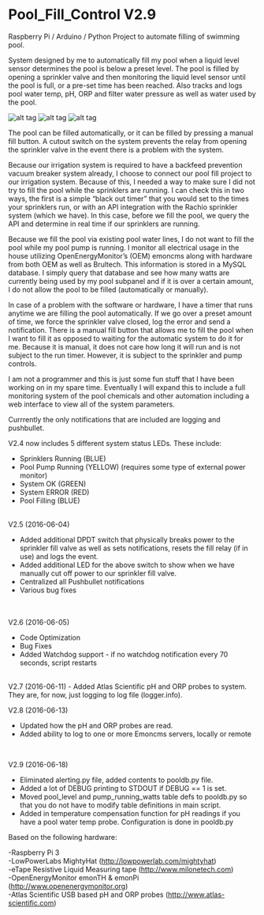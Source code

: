 # Pool_Fill_Control V2.9
Raspberry Pi / Arduino / Python Project to automate filling of swimming pool.



System designed by me to automatically fill my pool when a liquid level sensor determines the pool is below a preset level. The pool is filled by opening a sprinkler valve and then monitoring the liquid level sensor until the pool is full, or a pre-set time has been reached. Also tracks and logs pool water temp, pH, ORP and filter water pressure as well as water used by the pool.

![alt tag](https://github.com/rjsears/Pool_Fill_Control/blob/master/pictures/screen%202016-05-30%20at%201.52.40%20PM.jpg?raw=true)
![alt tag](https://github.com/rjsears/Pool_Fill_Control/blob/master/pictures/PFC_internal.jpg?raw=true)
![alt tag](https://github.com/rjsears/Pool_Fill_Control/blob/master/pictures/PFC_external.jpg?raw=true)



The pool can be filled automatically, or it can be filled by pressing a manual fill button.  A cutout switch on the system prevents the relay from opening the sprinkler valve in the event there is a problem with the system. 

Because our irrigation system is required to have a backfeed prevention vacuum breaker system already, I choose to connect our pool fill project to our irrigation system. Because of this, I needed a way to make sure I did not try to fill the pool while the sprinklers are running. I can check this in two ways, the first is a simple “black out timer” that you would set to the times your sprinklers run, or with an API integration with the Rachio sprinkler system (which we have).  In this case, before we fill the pool, we query the API and determine in real time if our sprinklers are running.

Because we fill the pool via existing pool water lines, I do not want to fill the pool while my pool pump is running. I monitor all electrical usage in the house utilizing OpenEnergyMonitor’s (OEM) emoncms along with hardware from both OEM as well as Brultech. This information is stored in a MySQL database. I simply query that database and see how many watts are currently being used by my pool subpanel and if it is over a certain amount, I do not allow the pool to be filled (automatically or manually).

In case of a problem with the software or hardware, I have a timer that runs anytime we are filling the pool automatically. If we go over a preset amount of time, we force the sprinkler valve closed, log the error and send a notification.
There is a manual fill button that allows me to fill the pool when I want to fill it as opposed to waiting for the automatic system to do it for me. Because it is manual, it does not care how long it will run and is not subject to the run timer. However, it is subject to the sprinkler and pump controls. 

I am not a programmer and this is just some fun stuff that I have been working on in my spare time. Eventually I will expand this to include a full monitoring system of the pool chemicals and other automation including a web interface to view all of the system parameters.

Currrently the only notifications that are included are logging and pushbullet.

V2.4 now includes 5 different system status LEDs. These include:
 - Sprinklers Running (BLUE)
 - Pool Pump Running (YELLOW) (requires some type of external power monitor)
 - System OK (GREEN)
 - System ERROR (RED)
 - Pool Filling (BLUE)
<br><br>
 
V2.5 (2016-06-04)
 - Added additional DPDT switch that physically breaks power to the sprinkler fill valve
   as well as sets notifications, resets the fill relay (if in use) and logs the event.
 - Added additional LED for the above switch to show when we have manually cut off power
   to our sprinkler fill valve.
 - Centralized all Pushbullet notifications
 - Various bug fixes

<br><br>
V2.6 (2016-06-05)
- Code Optimization
- Bug Fixes
- Added Watchdog support - if no watchdog notification every 70 seconds, script restarts
 
<br>
V2.7 (2016-06-11)
- Added Atlas Scientific pH and ORP probes to system. They are, for now, just logging to log file (logger.info).

<br>

V2.8 (2016-06-13)
- Updated how the pH and ORP probes are read.
- Added ability to log to one or more Emoncms servers, locally or remote

<br>

V2.9 (2016-06-18)
- Eliminated alerting.py file, added contents to pooldb.py file.
- Added a lot of DEBUG printing to STDOUT if DEBUG == 1 is set. 
- Moved pool_level and pump_running_watts table defs to pooldb.py
  so that you do not have to modify table definitions in main script.
- Added in temperature compensation function for pH readings if you
  have a pool water temp probe. Configuration is done in pooldb.py
 

Based on the following hardware:

-Raspberry Pi 3<br>
-LowPowerLabs MightyHat (http://lowpowerlab.com/mightyhat)<br>
-eTape Resistive Liquid Measuring tape (http://www.milonetech.com)<br>
-OpenEnergyMonitor emonTH & emonPi (http://www.openenergymonitor.org)<br>
-Atlas Scientific USB based pH and ORP probes (http://www.atlas-scientific.com)

